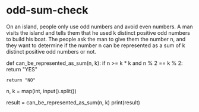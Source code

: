 # odd-sum-check
On an island, people only use odd numbers and avoid even numbers. A man visits the island and tells them that he used k distinct positive odd numbers to build his boat. The people ask the man to give them the number n, and they want to determine if the number n can be represented as a sum of k distinct positive odd numbers or not.

def can_be_represented_as_sum(n, k):
    if n >= k * k and n % 2 == k % 2:
        return "YES"
    
    return "NO"

n, k = map(int, input().split())

result = can_be_represented_as_sum(n, k)
print(result)
